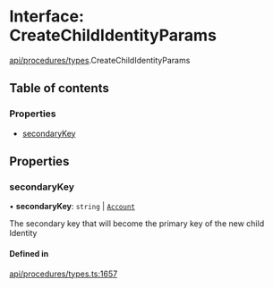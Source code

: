 # Interface: CreateChildIdentityParams

[api/procedures/types](../wiki/api.procedures.types).CreateChildIdentityParams

## Table of contents

### Properties

- [secondaryKey](../wiki/api.procedures.types.CreateChildIdentityParams#secondarykey)

## Properties

### secondaryKey

• **secondaryKey**: `string` \| [`Account`](../wiki/api.entities.Account.Account)

The secondary key that will become the primary key of the new child Identity

#### Defined in

[api/procedures/types.ts:1657](https://github.com/PolymeshAssociation/polymesh-sdk/blob/88db4a91/src/api/procedures/types.ts#L1657)

